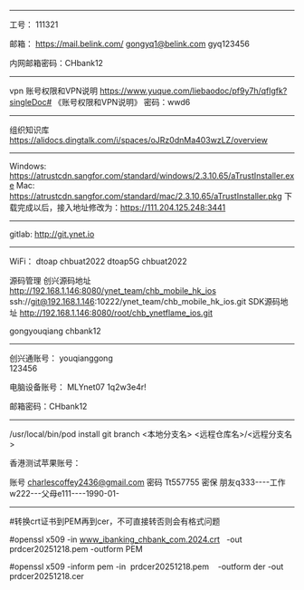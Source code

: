 ------------------
工号： 111321 

邮箱：
https://mail.belink.com/
gongyq1@belink.com
gyq123456

内网邮箱密码：CHbank12

------------------
vpn
账号权限和VPN说明
https://www.yuque.com/liebaodoc/pf9y7h/qflgfk?singleDoc# 《账号权限和VPN说明》 密码：wwd6

------------------
组织知识库
https://alidocs.dingtalk.com/i/spaces/oJRz0dnMa403wzLZ/overview

------------------
Windows: https://atrustcdn.sangfor.com/standard/windows/2.3.10.65/aTrustInstaller.exe
Mac: https://atrustcdn.sangfor.com/standard/mac/2.3.10.65/aTrustInstaller.pkg
下载完成以后，接入地址修改为：https://111.204.125.248:3441

------------------
gitlab:
http://git.ynet.io

------------------

WiFi：
dtoap   chbuat2022
dtoap5G   chbuat2022

源码管理
创兴源码地址
http://192.168.1.146:8080/ynet_team/chb_mobile_hk_ios
ssh://git@192.168.1.146:10222/ynet_team/chb_mobile_hk_ios.git
SDK源码地址
http://192.168.1.146:8080/root/chb_ynetflame_ios.git

gongyouqiang
chbank12

-------------------
创兴通账号：
youqianggong    
123456

电脑设备账号：
MLYnet07
1q2w3e4r!

邮箱密码：CHbank12

-------------------
/usr/local/bin/pod install
git branch <本地分支名> <远程仓库名>/<远程分支名>


香港测试苹果账号：

账号
charlescoffey2436@gmail.com
密码
Tt557755
密保
朋友q333----工作w222---父母e111----1990-01-


*******
#转换crt证书到PEM再到cer，不可直接转否则会有格式问题

#openssl x509 -in www_ibanking_chbank_com.2024.crt   -out prdcer20251218.pem -outform PEM

#openssl x509 -inform pem -in  prdcer20251218.pem    -outform der -out prdcer20251218.cer







